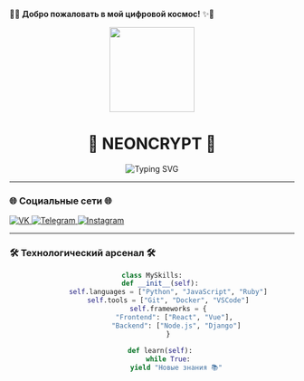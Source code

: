 🎇✨ **Добро пожаловать в мой цифровой космос!** ✨🎇

<div align="center">
  <img src="https://media4.giphy.com/media/3oKIPEqDGUULpEU0aQ/giphy.gif" width="150px"> 
  <h1>🚀 NEONCRYPT 🚀</h1>
  <img src="https://readme-typing-svg.demolab.com?font=Fira+Code&size=26&duration=2800&pause=1000&color=7A3FF7&center=true&vCenter=true&width=600&lines=Студент+на+пути+к+IT-просветлению;Git+маг+в+тренировке;Кофе+→ Код → Повторить;Профессиональный*debugger" alt="Typing SVG" />
</div>

---

### 🌐 **Социальные сети** 🌐
<div align="left">
  <!-- Яркие кнопки с анимацией при наведении -->
  <a href="https://vk.com/your_profile" target="_blank">
    <img src="https://img.shields.io/badge/-VKontakte-0077FF?style=for-the-badge&logo=vk&logoColor=white&logoWidth=30" alt="VK" />
  </a>
  <a href="https://t.me/your_profile" target="_blank">
    <img src="https://img.shields.io/badge/-Telegram-26A5E4?style=for-the-badge&logo=telegram&logoColor=white" alt="Telegram" />
  </a>
  <a href="https://www.instagram.com/your_profile" target="_blank">
    <img src="https://img.shields.io/badge/-Instagram-E4405F?style=for-the-badge&logo=instagram&logoColor=white" alt="Instagram" />
  </a>
</div>

---

### 🛠 **Технологический арсенал** 🛠
<div align="center">
  
```python
class MySkills:
    def __init__(self):
        self.languages = ["Python", "JavaScript", "Ruby"]
        self.tools = ["Git", "Docker", "VSCode"]
        self.frameworks = {
            "Frontend": ["React", "Vue"], 
            "Backend": ["Node.js", "Django"]
        }
    
    def learn(self):
        while True:
            yield "Новые знания 📚"
